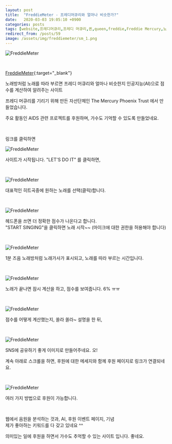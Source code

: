 ```yaml
---
layout: post
title:  "FreddieMeter - 프레디머큐리와 얼마나 비슷한가?"
date:   2020-03-03 19:05:10 +0900
categories: posts
tags: [website,프레디머큐리,프레디 머큐리,퀸,queen,freddie,Freddie Mercury,노래방,AI,인공지능,노래,후원,기념,이벤트,음원,music,song,SNS,공유,share]
redirect_from: /posts/59
image: /assets/img/freddiemeter/sm_1.png
--- 
```

![FreddieMeter](/assets/img/freddiemeter/content_1.png)

<br />

[FreddieMeter](https://freddiemeter.withyoutube.com/){:target="_blank"}

노래방처럼 노래를 따라 부르면 프레디 머큐리와 얼마나 비슷한지 인공지능(AI)으로 점수를 계산하여 알려주는 사이트

프레디 머큐리를 기리기 위해 만든 자선단체인 The Mercury Phoenix Trust 에서 만들었습니다.

주요 활동인 AIDS 관련 프로젝트를 후원하며, 가수도 기억할 수 있도록 만들었네요.

<br />

링크를 클릭하면

![FreddieMeter](/assets/img/freddiemeter/content_2.png)

사이트가 시작됩니다. "LET'S DO IT" 를 클릭하면,

<br />

![FreddieMeter](/assets/img/freddiemeter/content_3.png)

대표적인 히트곡중에 원하는 노래를 선택(클릭)합니다.

<br />

![FreddieMeter](/assets/img/freddiemeter/content_4.png)

헤드폰을 쓰면 더 정확한 점수가 나온다고 합니다.  
"START SINGING"을 클릭하면 노래 시작~~ (마이크에 대한 권한을 허용해야 합니다)

<br />

![FreddieMeter](/assets/img/freddiemeter/content_5.png)

1분 즈음 노래방처럼 노래가사가 표시되고, 노래를 따라 부르는 시간입니다.

<br />

![FreddieMeter](/assets/img/freddiemeter/content_6.png)

노래가 끝나면 잠시 계산을 하고, 점수를 보여줍니다. 6% ㅠㅠ

<br />

![FreddieMeter](/assets/img/freddiemeter/content_7.png)

점수를 어떻게 계산했는지, 쏠라 쏠라~ 설명을 한 뒤,

<br />

![FreddieMeter](/assets/img/freddiemeter/content_8.png)

SNS에 공유하기 좋게 이미지로 만들어주네요. 오!

계속 아래로 스크롤을 하면, 후원에 대한 메세지와 함께 후원 페이지로 링크가 연결되네요.

<br />

![FreddieMeter](/assets/img/freddiemeter/content_9.png)

여러 가지 방법으로 후원이 가능합니다.

<br />

웹에서 음원을 분석하는 것과, AI, 후원 이벤트 페이지, 기념  
제가 좋아하는 키워드를 다 갖고 있네요 ^^

의미있는 일에 후원을 하면서 가수도 추억할 수 있는 사이트 입니다. 좋네요.

